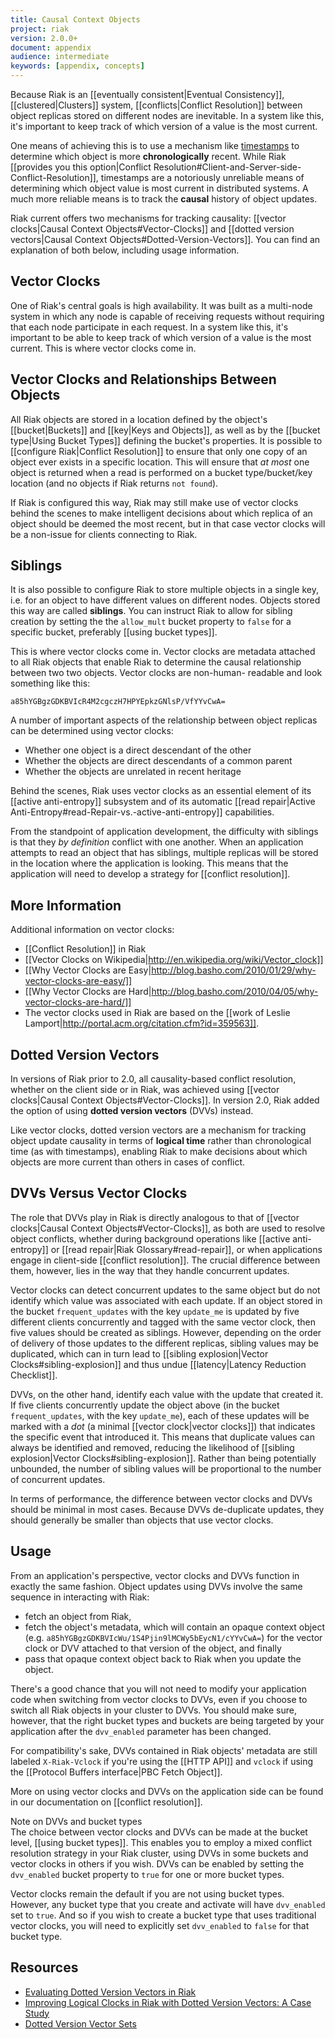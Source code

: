 ```yaml
---
title: Causal Context Objects
project: riak
version: 2.0.0+
document: appendix
audience: intermediate
keywords: [appendix, concepts]
---
```


Because Riak is an [[eventually consistent|Eventual Consistency]],
[[clustered|Clusters]] system, [[conflicts|Conflict Resolution]] between
object replicas stored on different nodes are inevitable. In a system
like this, it's important to keep track of which version of a value is
the most current.

One means of achieving this is to use a mechanism like
[timestamps](http://en.wikipedia.org/wiki/Timestamp) to determine which
object is more **chronologically** recent. While Riak [[provides you
this option|Conflict
Resolution#Client-and-Server-side-Conflict-Resolution]], timestamps are
a notoriously unreliable means of determining which object value is most
current in distributed systems. A much more reliable means is to track
the **causal** history of object updates.

Riak current offers two mechanisms for tracking causality: [[vector
clocks|Causal Context Objects#Vector-Clocks]] and [[dotted version
vectors|Causal Context Objects#Dotted-Version-Vectors]]. You can find an
explanation of both below, including usage information.

## Vector Clocks

One of Riak's central goals is high availability. It was built as a
multi-node system in which any node is capable of receiving requests
without requiring that each node participate in each request. In a
system like this, it's important to be able to keep track of which
version of a value is the most current. This is where vector clocks
come in.

## Vector Clocks and Relationships Between Objects

All Riak objects are stored in a location defined by the object's
[[bucket|Buckets]] and [[key|Keys and Objects]], as well as by the
[[bucket type|Using Bucket Types]] defining the bucket's properties. It
is possible to [[configure Riak|Conflict Resolution]] to ensure that
only one copy of an object ever exists in a specific location. This will
ensure that _at most_ one object is returned when a read is performed on
a bucket type/bucket/key location (and no objects if Riak returns `not
found`).

If Riak is configured this way, Riak may still make use of vector clocks
behind the scenes to make intelligent decisions about which replica of
an object should be deemed the most recent, but in that case vector
clocks will be a non-issue for clients connecting to Riak.

## Siblings

It is also possible to configure Riak to store multiple objects in a
single key, i.e. for an object to have different values on different
nodes. Objects stored this way are called **siblings**. You can instruct
Riak to allow for sibling creation by setting the the `allow_mult`
bucket property to `false` for a specific bucket, preferably [[using
bucket types]].

This is where vector clocks come in. Vector clocks are metadata attached
to all Riak objects that enable Riak to determine the causal
relationship between two two objects. Vector clocks are non-human-
readable and look something like this:

```
a85hYGBgzGDKBVIcR4M2cgczH7HPYEpkzGNlsP/VfYYvCwA=
```

A number of important aspects of the relationship between object
replicas can be determined using vector clocks:

 * Whether one object is a direct descendant of the other
 * Whether the objects are direct descendants of a common parent
 * Whether the objects are unrelated in recent heritage

Behind the scenes, Riak uses vector clocks as an essential element of
its [[active anti-entropy]] subsystem and of its automatic [[read
repair|Active Anti-Entropy#read-Repair-vs.-active-anti-entropy]]
capabilities.

From the standpoint of application development, the difficulty with
siblings is that they _by definition_ conflict with one another. When an
application attempts to read an object that has siblings, multiple
replicas will be stored in the location where the application is
looking.  This means that the application will need to develop a
strategy for [[conflict resolution]].

## More Information

Additional information on vector clocks:

* [[Conflict Resolution]] in Riak
* [[Vector Clocks on Wikipedia|http://en.wikipedia.org/wiki/Vector_clock]]
* [[Why Vector Clocks are Easy|http://blog.basho.com/2010/01/29/why-vector-clocks-are-easy/]]
* [[Why Vector Clocks are Hard|http://blog.basho.com/2010/04/05/why-vector-clocks-are-hard/]]
* The vector clocks used in Riak are based on the [[work of Leslie Lamport|http://portal.acm.org/citation.cfm?id=359563]].
## Dotted Version Vectors

In versions of Riak prior to 2.0, all causality-based conflict resolution, whether on the
client side or in Riak, was achieved using [[vector clocks|Causal
Context Objects#Vector-Clocks]]. In version 2.0, Riak added the option
of using **dotted version vectors** (DVVs) instead.

Like vector clocks, dotted version vectors are a mechanism for tracking
object update causality in terms of **logical time** rather than
chronological time (as with timestamps), enabling Riak to make decisions
about which objects are more current than others in cases of conflict.

## DVVs Versus Vector Clocks

The role that DVVs play in Riak is directly analogous to that of
[[vector clocks|Causal Context Objects#Vector-Clocks]], as both are used to resolve object conflicts, whether
during background operations like [[active anti-entropy]] or [[read
repair|Riak Glossary#read-repair]], or when applications engage in
client-side [[conflict resolution]]. The crucial difference between
them, however, lies in the way that they handle concurrent updates.

Vector clocks can detect concurrent updates to the same object but do
not identify which value was associated with each update. If an object
stored in the bucket `frequent_updates` with the key `update_me` is
updated by five different clients concurrently and tagged with the same
vector clock, then five values should be created as siblings.  However,
depending on the order of delivery of those updates to the different
replicas, sibling values may be duplicated, which can in turn lead to
[[sibling explosion|Vector Clocks#sibling-explosion]] and thus undue
[[latency|Latency Reduction Checklist]].

DVVs, on the other hand, identify each value with the update that
created it. If five clients concurrently update the object above (in the
bucket `frequent_updates`, with the key `update_me`), each of these
updates will be marked with a _dot_ (a minimal [[vector clock|vector
clocks]]) that indicates the specific event that introduced it. This
means that duplicate values can always be identified and removed,
reducing the likelihood of [[sibling explosion|Vector
Clocks#sibling-explosion]]. Rather than being potentially unbounded, the
number of sibling values will be proportional to the number of
concurrent updates.

In terms of performance, the difference between vector clocks and DVVs
should be minimal in most cases. Because DVVs de-duplicate updates, they
should generally be smaller than objects that use vector clocks.

## Usage

From an application's perspective, vector clocks and DVVs function in
exactly the same fashion. Object updates using DVVs involve the same
sequence in interacting with Riak:

* fetch an object from Riak,
* fetch the object's metadata, which will contain an opaque context
  object (e.g. `a85hYGBgzGDKBVIcWu/1S4Pjin9lMCWy5bEycN1/cYYvCwA=`) for
  the vector clock or DVV attached to that version of the object, and
  finally
* pass that opaque context object back to Riak when you update the
  object.

There's a good chance that you will not need to modify your application
code when switching from vector clocks to DVVs, even if you choose to
switch all Riak objects in your cluster to DVVs. You should make sure,
however, that the right bucket types and buckets are being targeted by
your application after the `dvv_enabled` parameter has been changed.

For compatibility's sake, DVVs contained in Riak objects' metadata are
still labeled `X-Riak-Vclock` if you're using the [[HTTP API]] and
`vclock` if using the [[Protocol Buffers interface|PBC Fetch Object]].

More on using vector clocks and DVVs on the application side can be
found in our documentation on [[conflict resolution]].

<div class="note">
<div class="title">Note on DVVs and bucket types</div>
The choice between vector clocks and DVVs can be made at the bucket
level, [[using bucket types]]. This enables you to employ a mixed
conflict resolution strategy in your Riak cluster, using DVVs in some
buckets and vector clocks in others if you wish. DVVs can be enabled by
setting the <code>dvv_enabled</code> bucket property to
<code>true</code> for one or more bucket types.

Vector clocks remain the default if you are not using bucket types.
However, any bucket type that you create and activate will have
<code>dvv_enabled</code> set to <code>true</code>. And so if you wish to
create a bucket type that uses traditional vector clocks, you will need
to explicitly set <code>dvv_enabled</code> to <code>false</code> for
that bucket type.
</div>

## Resources

* [Evaluating Dotted Version Vectors in Riak](http://asc.di.fct.unl.pt/~nmp/pubs/inforum-2011-2.pdf)
* [Improving Logical Clocks in Riak with Dotted Version Vectors: A Case Study](http://paginas.fe.up.pt/~prodei/dsie12/papers/paper_19.pdf)
* [Dotted Version Vector Sets](https://github.com/ricardobcl/Dotted-Version-Vectors)
